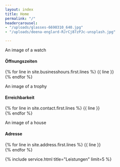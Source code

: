 ```yaml
---
layout: index
title: Home
permalink: "/"
headercarousel:
- "/uploads/glasses-6690310_640.jpg"
- "/uploads/deena-englard-RJrCj87zPJc-unsplash.jpg"

---
```

<div id="service">
    <div class="container">
        <div class="row centered">
            <div class="col-md-4">
                <i class="far fa-clock"></i>
                <span class="sr-only">An image of a watch</span>
                <h4>Öffnungszeiten</h4>
                <p>
                    {% for line in site.businesshours.first.lines %}
                        {{ line }} <br>
                    {% endfor %}
                </p>
            </div>
             <div class="col-md-4">
            	<i class="fas fa-phone"></i>
                <span class="sr-only">An image of a trophy</span>
                <h4>Erreichbarkeit</h4>
                <p>
                    {% for line in site.contact.first.lines %}
                        {{ line }} <br>
                    {% endfor %}
                </p>
            </div>
            <div class="col-md-4">
                <i class="fas fa-home"></i>
                <span class="sr-only">An image of a house</span>
                <h4>Adresse</h4>
                <p>
                    {% for line in site.address.first.lines %}
                        {{ line }} <br>
                    {% endfor %}
                </p>
            </div>
        </div>
    </div><!--/container -->
</div><!--/service -->

{% include service.html title="Leistungen" limit=5 %}